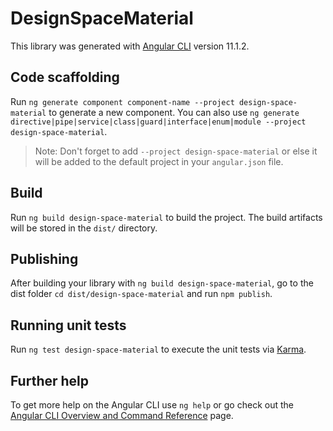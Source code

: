# DesignSpaceMaterial

This library was generated with [Angular CLI](https://github.com/angular/angular-cli) version 11.1.2.

## Code scaffolding

Run `ng generate component component-name --project design-space-material` to generate a new component. You can also use `ng generate directive|pipe|service|class|guard|interface|enum|module --project design-space-material`.
> Note: Don't forget to add `--project design-space-material` or else it will be added to the default project in your `angular.json` file. 

## Build

Run `ng build design-space-material` to build the project. The build artifacts will be stored in the `dist/` directory.

## Publishing

After building your library with `ng build design-space-material`, go to the dist folder `cd dist/design-space-material` and run `npm publish`.

## Running unit tests

Run `ng test design-space-material` to execute the unit tests via [Karma](https://karma-runner.github.io).

## Further help

To get more help on the Angular CLI use `ng help` or go check out the [Angular CLI Overview and Command Reference](https://angular.io/cli) page.
